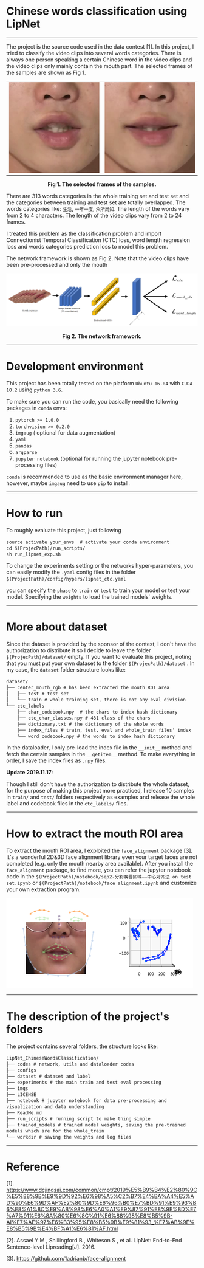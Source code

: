 # Chinese words classification using LipNet

----

The project is the source code used in the data contest [1]. In this project, I tried to classify the video clips into several words categories. There is always one person speaking a certain Chinese word in the video clips and the video clips only mainly contain the mouth part. The selected frames of the samples are shown as Fig 1.

<table boarder='2px'>
    <tr>
        <td>
            <img src='./imgs/img1.png'/>
        </td>
        <td>
            <img src='./imgs/img2.png'/>
        </td>
    </tr>
</table>

<div align='center'>
    <b>
        Fig 1. The selected frames of the samples.
    </b>
</div>

There are 313 words categories in the whole training set and test set and the categories between training and test set are totally overlapped. The words categories like:  `生活`, `一年一度`, `众所周知`. The length of the words vary from 2 to 4 characters. The length of the video clips vary from 2 to 24 frames.

I treated this problem as the classification problem and import  Connectionist Temporal Classification (CTC) loss, word length regression loss and words categories prediction loss to model this problem. 

The network framework is shown as Fig 2. Note that the video clips have been pre-processed  and only the mouth 

![framework][framework]

<div align='center'>
    <b>
        Fig 2. The network framework.
    </b>
</div>



----

# Development environment

This project has been totally tested on the platform `Ubuntu 16.04` with `CUDA 10.2` using `python 3.6`.

To make sure you can run the code, you basically need the following packages in `conda` envs:

1. `pytorch >= 1.0.0`
2. `torchvision >= 0.2.0`
3. `imgaug` ( optional for data augmentation)
4. `yaml`
5. `pandas`
6. `argparse` 
7. `jupyter notebook` (optional for running the jupyter notebook pre-processing files)

`conda` is recommended to use as the basic environment manager here, however, maybe `imgaug` need to use `pip` to install.

-----

# How to run

To roughly evaluate this project, just following 

```shell
source activate your_envs  # activate your conda environment
cd $(ProjecPath)/run_scripts/
sh run_lipnet_exp.sh
```

To change the experiments setting or the networks hyper-parameters, you can easily modify the `.yaml` config files in the folder `$(ProjectPath)/config/hypers/lipnet_ctc.yaml`

you can specify the `phase` to `train` or `test` to train your model or test your model. Specifying the `weights` to load the trained models' weights.



-----

# More about dataset

Since the dataset is provided by the sponsor of the contest, I don't have the authorization to distribute it so I decide to leave the folder `$(ProjecPath)/dataset/` empty. If you want to evaluate this project, noting that you must put your own dataset to the folder `$(ProjecPath)/dataset` . In my case, the `dataset` folder structure looks like:

```shell
dataset/
├── center_mouth_rgb # has been extracted the mouth ROI area
│   ├── test # test set
│   └── train # whole training set, there is not any eval division
└── ctc_labels
    ├── char_codebook.npy  # the chars to index hash dictionary
    ├── ctc_char_classes.npy # 431 class of the chars
    ├── dictionary.txt # the dictionary of the whole words
    ├── index_files # train, test, eval and whole_train files' index
    └── word_codebook.npy # the words to index hash dictionary
```

In the dataloader, I only pre-load the index file in the `__init__` method and fetch the certain samples in the `__getitem__` method. To make everything in order, I save the index files as `.npy` files.

**Update 2019.11.17**:

Though I still don't have the authorization to distribute the whole dataset, for the purpose of making this project more practiced, I release 10 samples in `train/` and `test/` folders respectively as examples and release the whole label and codebook files in the `ctc_labels/` files.



-----



# How to extract the mouth ROI area

To extract the mouth ROI area, I exploited the `face_alignment` package [3]. It's a wonderful 2D&3D face alignment library even your target faces are not completed (e.g. only the mouth nearby area available). After you install the `face_alignment` package, to find more,  you can refer the jupyter notebook code in the `$(ProjectPath)/notebook/sep2-分割嘴唇区域——中心对齐法 on test set.ipynb` or  `$(ProjectPath)/notebook/face alignment.ipynb` and customize your own extraction program.

![2d3d][2d3d]

----

# The description of the project's folders

The project contains several folders, the structure looks like:

```shell
LipNet_ChineseWordsClassification/
├── codes # network, utils and dataloader codes
├── configs 
├── dataset # dataset and label
├── experiments # the main train and test eval processing
├── imgs 
├── LICENSE 
├── notebook # jupyter notebook for data pre-processing and visualization and data understanding
├── ReadMe.md 
├── run_scripts # running script to make thing simple
├── trained_models # trained model weights, saving the pre-trained models which are for the whole_train
└── workdir # saving the weights and log files

```





---

# Reference

[1]. https://www.dcjingsai.com/common/cmpt/2019%E5%B9%B4%E2%80%9C%E5%88%9B%E9%9D%92%E6%98%A5%C2%B7%E4%BA%A4%E5%AD%90%E6%9D%AF%E2%80%9D%E6%96%B0%E7%BD%91%E9%93%B6%E8%A1%8C%E9%AB%98%E6%A0%A1%E9%87%91%E8%9E%8D%E7%A7%91%E6%8A%80%E6%8C%91%E6%88%98%E8%B5%9B-AI%E7%AE%97%E6%B3%95%E8%B5%9B%E9%81%93_%E7%AB%9E%E8%B5%9B%E4%BF%A1%E6%81%AF.html

[2].  Assael Y M , Shillingford B , Whiteson S , et al. LipNet: End-to-End Sentence-level Lipreading[J]. 2016. 

[3].  https://github.com/1adrianb/face-alignment 



[framework]: ./imgs/framework.png
[2d3d]: ./imgs/2d3d.png

